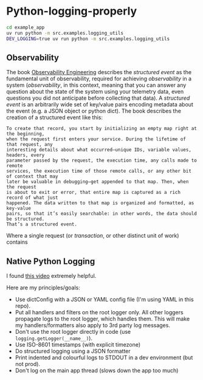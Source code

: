 # Python-logging-properly

```bash
cd example_app
uv run python -m src.examples.logging_utils
DEV_LOGGING=true uv run python -m src.examples.logging_utils
```

## Observability

The book [Observability Engineering](https://www.oreilly.com/library/view/observability-engineering/9781492076438/) describes the _structured event_ as the fundamental unit of observability, required for achieving _observability_ in a system (_observability_, in this context, meaning that you can answer any question about the state of the system using your telemetry data, even questions you did not anticipate before collecting that data). A _structured event_ is an arbitrarily wide set of key/value pairs encoding metadata about the event (e.g. a JSON object or python dict). The book describes the creation of a structured event like this:

```
To create that record, you start by initializing an empty map right at the beginning,
when the request first enters your service. During the lifetime of that request, any
interesting details about what occurred—unique IDs, variable values, headers, every
parameter passed by the request, the execution time, any calls made to remote
services, the execution time of those remote calls, or any other bit of context that may
later be valuable in debugging—get appended to that map. Then, when the request
is about to exit or error, that entire map is captured as a rich record of what just
happened. The data written to that map is organized and formatted, as key-value
pairs, so that it’s easily searchable: in other words, the data should be structured.
That’s a structured event.
```

Where a single request (or _transaction_, or other distinct unit of work) contains

## Native Python Logging

I found [this video](https://www.youtube.com/watch?v=9L77QExPmI0) extremely helpful.

Here are my principles/goals:

- Use dictConfig with a JSON or YAML config file (I'm using YAML in this repo).
- Put all handlers and filters on the root logger only. All other loggers propagate logs to the root logger, which handles them. This will make my handlers/formatters also apply to 3rd party log messages.
- Don't use the root logger directly in code (use `logging.getLogger(__name__)`).
- Use ISO-8601 timestamps (with explicit timezone)
- Do structured logging using a JSON formatter
- Print indented and colourful logs to STDOUT in a dev environment (but not prod).
- Don't log on the main app thread (slows down the app too much)
